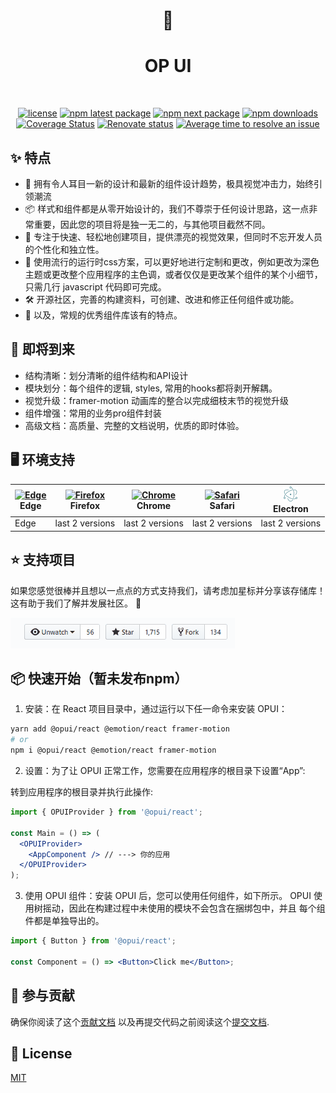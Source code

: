 
<!-- markdownlint-disable-next-line -->
<p align="center">
  <h1 width='13%' align='center'>🌌</h1>
  <!-- <img width='13%' src="./images/logo.png" alt="OP UI"> -->
  <h1 align="center">OP UI</h1>
</p>
</br>
<p align="center">
  
</p>
<div align="center">

[![license](https://img.shields.io/badge/license-MIT-blue.svg)](https://github.com/mui-org/material-ui/blob/HEAD/LICENSE)
[![npm latest package](https://img.shields.io/npm/v/@mui/material/latest.svg)](https://www.npmjs.com/package/@mui/material)
[![npm next package](https://img.shields.io/npm/v/@mui/material/next.svg)](https://www.npmjs.com/package/@mui/material)
[![npm downloads](https://img.shields.io/npm/dm/@mui/material.svg)](https://www.npmjs.com/package/@mui/material)
[![Coverage Status](https://img.shields.io/codecov/c/github/mui-org/material-ui/master.svg)](https://codecov.io/gh/mui-org/material-ui/branch/master)
[![Renovate status](https://img.shields.io/badge/renovate-enabled-brightgreen.svg)](https://github.com/mui-org/material-ui/issues/27062)
[![Average time to resolve an issue](https://isitmaintained.com/badge/resolution/mui-org/material-ui.svg)](https://isitmaintained.com/project/mui-org/material-ui 'Average time to resolve an issue')

<!-- [English](./README-en.md) | [简体中文](./README.md) -->


</div>

## ✨ 特点

- 🌈 拥有令人耳目一新的设计和最新的组件设计趋势，极具视觉冲击力，始终引领潮流
- 📦 样式和组件都是从零开始设计的，我们不尊崇于任何设计思路，这一点非常重要，因此您的项目将是独一无二的，与其他项目截然不同。
- 📖 专注于快速、轻松地创建项目，提供漂亮的视觉效果，但同时不忘开发人员的个性化和独立性。
- 🎨 使用流行的运行时css方案，可以更好地进行定制和更改，例如更改为深色主题或更改整个应用程序的主色调，或者仅仅是更改某个组件的某个小细节，只需几行 javascript 代码即可完成。
- 🛠️ 开源社区，完善的构建资料，可创建、改进和修正任何组件或功能。
- 🍩 以及，常规的优秀组件库该有的特点。

## 🚀 即将到来

- 结构清晰：划分清晰的组件结构和API设计
- 模块划分：每个组件的逻辑, styles, 常用的hooks都将剥开解耦。
- 视觉升级：framer-motion 动画库的整合以完成细枝末节的视觉升级
- 组件增强：常用的业务pro组件封装
- 高级文档：高质量、完整的文档说明，优质的即时体验。

## 🖥 环境支持

| [<img src="https://raw.githubusercontent.com/alrra/browser-logos/master/src/edge/edge_48x48.png" alt="Edge" width="24px" height="24px" />](http://godban.github.io/browsers-support-badges/)<br>Edge | [<img src="https://raw.githubusercontent.com/alrra/browser-logos/master/src/firefox/firefox_48x48.png" alt="Firefox" width="24px" height="24px" />](http://godban.github.io/browsers-support-badges/)<br>Firefox | [<img src="https://raw.githubusercontent.com/alrra/browser-logos/master/src/chrome/chrome_48x48.png" alt="Chrome" width="24px" height="24px" />](http://godban.github.io/browsers-support-badges/)<br>Chrome | [<img src="https://raw.githubusercontent.com/alrra/browser-logos/master/src/safari/safari_48x48.png" alt="Safari" width="24px" height="24px" />](http://godban.github.io/browsers-support-badges/)<br>Safari | [<img src="https://raw.githubusercontent.com/alrra/browser-logos/master/src/electron/electron_48x48.png" alt="Electron" width="24px" height="24px" />](http://godban.github.io/browsers-support-badges/)<br>Electron |
| ---------------------------------------------------------------------------------------------------------------------------------------------------------------------------------------------------- | ---------------------------------------------------------------------------------------------------------------------------------------------------------------------------------------------------------------- | ------------------------------------------------------------------------------------------------------------------------------------------------------------------------------------------------------------ | ------------------------------------------------------------------------------------------------------------------------------------------------------------------------------------------------------------ | -------------------------------------------------------------------------------------------------------------------------------------------------------------------------------------------------------------------- |
| Edge                                                                                                                                                                                                 | last 2 versions                                                                                                                                                                                                  | last 2 versions                                                                                                                                                                                              | last 2 versions                                                                                                                                                                                              | last 2 versions                                                                                                                                                                                                      |

## ⭐ 支持项目

如果您感觉很棒并且想以一点点的方式支持我们，请考虑加星标并分享该存储库！这有助于我们了解并发展社区。 🙏

<img src="https://raw.githubusercontent.com/lusaxweb/vuesax/master/public/github-vuesax-star.gif" alt="star" />

## 📦 快速开始（暂未发布npm）

1. 安装：在 React 项目目录中，通过运行以下任一命令来安装 OPUI：

```bash
yarn add @opui/react @emotion/react framer-motion
# or
npm i @opui/react @emotion/react framer-motion
```

2. 设置：为了让 OPUI 正常工作，您需要在应用程序的根目录下设置“App”:

转到应用程序的根目录并执行此操作:

```jsx
import { OPUIProvider } from '@opui/react';

const Main = () => (
  <OPUIProvider>
    <AppComponent /> // ---> 你的应用
  </OPUIProvider>
);
```

3. 使用 OPUI 组件：安装 OPUI 后，您可以使用任何组件，如下所示。
   OPUI 使用树摇动，因此在构建过程中未使用的模块不会包含在捆绑包中，并且
   每个组件都是单独导出的。

```jsx
import { Button } from '@opui/react';

const Component = () => <Button>Click me</Button>;
```

## 🤝 参与贡献

确保你阅读了这个[贡献文档](https://github.com/oncepal/opui/blob/main/contributing.md) 以及再提交代码之前阅读这个[提交文档](https://github.com/oncepal/opui/blob/main/commit-convention.md).


## 🔗 License

[MIT](https://opensource.org/licenses/MIT)

